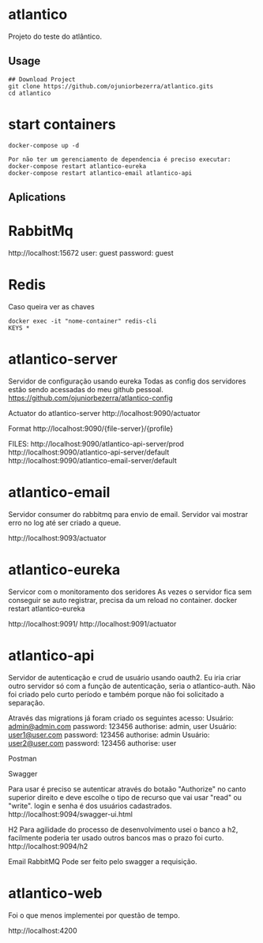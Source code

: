 # atlantico
Projeto do teste do atlântico.

## Usage

```git
## Download Project
git clone https://github.com/ojuniorbezerra/atlantico.gits
cd atlantico
```

# start containers
```docker
docker-compose up -d

Por não ter um gerenciamento de dependencia é preciso executar:
docker-compose restart atlantico-eureka
docker-compose restart atlantico-email atlantico-api
```

## Aplications

# RabbitMq

http://localhost:15672
user: guest
password: guest


# Redis
Caso queira ver as chaves
```redis
docker exec -it "nome-container" redis-cli
KEYS *
```

# atlantico-server
Servidor de configuração usando eureka
Todas as config dos servidores estão sendo acessadas do meu github pessoal.
https://github.com/ojuniorbezerra/atlantico-config

Actuator do atlantico-server
http://localhost:9090/actuator

Format
http://localhost:9090/{file-server}/{profile}

FILES:
http://localhost:9090/atlantico-api-server/prod
http://localhost:9090/atlantico-api-server/default
http://localhost:9090/atlantico-email-server/default


# atlantico-email
Servidor consumer do rabbitmq para envio de email.
Servidor vai mostrar erro no log até ser criado a queue.

http://localhost:9093/actuator

# atlantico-eureka
Servicor com o monitoramento dos seridores
As vezes o servidor fica sem conseguir se auto registrar, precisa da um reload no container.
docker restart atlantico-eureka

http://localhost:9091/
http://localhost:9091/actuator


# atlantico-api
Servidor de autenticação e crud de usuário usando oauth2.
Eu iria criar outro servidor só com a função de autenticação, seria o atlantico-auth.
Não foi criado pelo curto período e também porque não foi solicitado a separação.

Através das migrations já foram criado os seguintes acesso:
Usuário: admin@admin.com password: 123456 authorise: admin, user
Usuário: user1@user.com password: 123456 authorise: admin
Usuário: user2@user.com password: 123456 authorise: user

Postman

Swagger

Para usar é preciso se autenticar através do botaão "Authorize" no canto superior direito e deve escolhe o tipo de recurso que vai usar "read" ou "write".
login e senha é dos usuários cadastrados.
http://localhost:9094/swagger-ui.html

H2
Para agilidade do processo de desenvolvimento usei o banco a h2, facilmente poderia ter usado outros bancos mas o prazo foi curto.
http://localhost:9094/h2


Email RabbitMQ
Pode ser feito pelo swagger a requisição.

# atlantico-web
Foi o que menos implementei por questão de tempo.

http://localhost:4200
